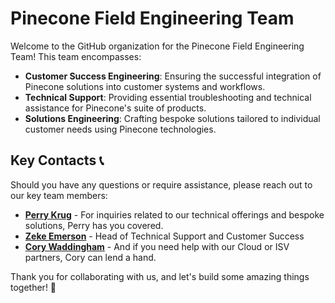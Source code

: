 # Pinecone Field Engineering Team

Welcome to the GitHub organization for the Pinecone Field Engineering Team! This team encompasses:

- **Customer Success Engineering**: Ensuring the successful integration of Pinecone solutions into customer systems and workflows.
- **Technical Support**: Providing essential troubleshooting and technical assistance for Pinecone's suite of products.
- **Solutions Engineering**: Crafting bespoke solutions tailored to individual customer needs using Pinecone technologies.

## Key Contacts 📞

Should you have any questions or require assistance, please reach out to our key team members:

- [**Perry Krug**](mailto:perry@pinecone.io) - For inquiries related to our technical offerings and bespoke solutions, Perry has you covered.
- [**Zeke Emerson**](mailto:zekepinecone.io) - Head of Technical Support and Customer Success
- [**Cory Waddingham**](mailto:cory@pinecone.io) - And if you need help with our Cloud or ISV partners, Cory can lend a hand.

Thank you for collaborating with us, and let's build some amazing things together! 🚀

